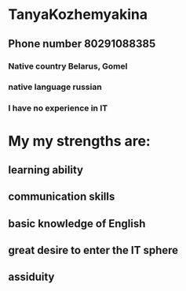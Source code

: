# TanyaKozhemyakina
## Phone number 80291088385
### Native country Belarus, Gomel
### native language russian
### I have no experience in IT
# My my strengths are:
## learning ability 
## communication skills
## basic knowledge of English
## great desire to enter the IT sphere
## assiduity
